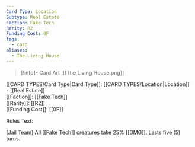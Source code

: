 ```yaml
---
Card Type: Location
Subtype: Real Estate
Faction: Fake Tech
Rarity: R2
Funding Cost: 0F
tags:
  - card
aliases:
  - The Living House
---
```

> [!info]- Card Art
> ![[The Living House.png]]

[[CARD TYPES/Card Type|Card Type]]: [[CARD TYPES/Location|Location]] - [[Real Estate]]  
[[Faction]]: [[Fake Tech]]  
[[Rarity]]: [[R2]]  
[[Funding Cost]]: [[0F]]  

Rules Text:  

[Jail Team] All [[Fake Tech]] creatures take 25% [[DMG]]. Lasts five (5) turns.  
